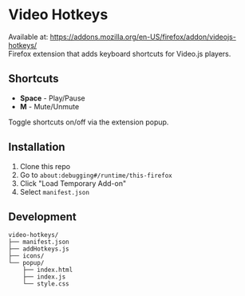 # Video Hotkeys
Available at: https://addons.mozilla.org/en-US/firefox/addon/videojs-hotkeys/  
Firefox extension that adds keyboard shortcuts for Video.js players.

## Shortcuts

- **Space** - Play/Pause
- **M** - Mute/Unmute

Toggle shortcuts on/off via the extension popup.

## Installation

1. Clone this repo
2. Go to `about:debugging#/runtime/this-firefox`
3. Click "Load Temporary Add-on"
4. Select `manifest.json`

## Development

```
video-hotkeys/
├── manifest.json
├── addHotkeys.js
├── icons/
└── popup/
    ├── index.html
    ├── index.js
    └── style.css
```